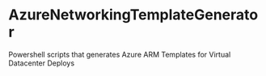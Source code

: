 # AzureNetworkingTemplateGenerator
Powershell scripts that generates Azure ARM Templates for Virtual Datacenter Deploys
